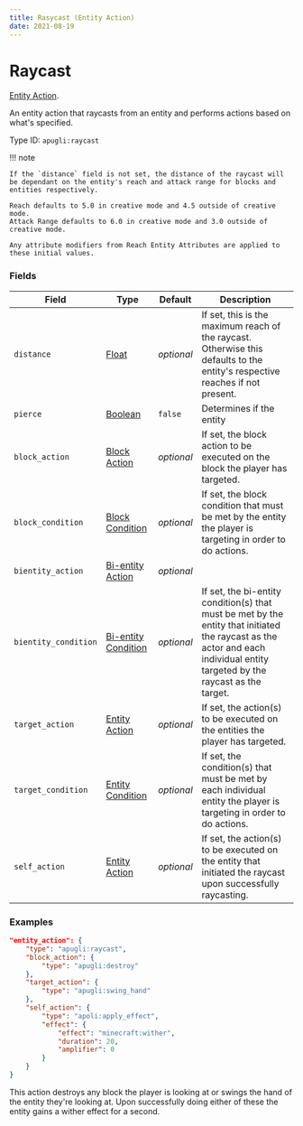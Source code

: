 ```yaml
---
title: Rasycast (Entity Action)
date: 2021-08-19
---
```


# Raycast

[Entity Action](../entity_action_types.md).

An entity action that raycasts from an entity and performs actions based on what's specified.

Type ID: `apugli:raycast`

!!! note

    If the `distance` field is not set, the distance of the raycast will be dependant on the entity's reach and attack range for blocks and entities respectively.

    Reach defaults to 5.0 in creative mode and 4.5 outside of creative mode.
    Attack Range defaults to 6.0 in creative mode and 3.0 outside of creative mode.

    Any attribute modifiers from Reach Entity Attributes are applied to these initial values.


### Fields

Field  | Type | Default | Description
-------|------|---------|-------------
`distance` | [Float](https://origins.readthedocs.io/en/latest/types/data_types/float/) | *optional* | If set, this is the maximum reach of the raycast. Otherwise this defaults to the entity's respective reaches if not present. |
`pierce` | [Boolean](https://origins.readthedocs.io/en/latest/types/data_types/data_types/boolean/) | `false` | Determines if the entity
`block_action` | [Block Action](https://origins.readthedocs.io/en/latest/types/entity_action_types/) | *optional* | If set, the block action to be executed on the block the player has targeted.
`block_condition` | [Block Condition](https://origins.readthedocs.io/en/latest/types/block_condition_types/) | *optional* | If set, the block condition that must be met by the entity the player is targeting in order to do actions.
`bientity_action` | [Bi-entity Action](https://origins.readthedocs.io/en/latest/types/bientity_action_types/) | *optional* | 
`bientity_condition` | [Bi-entity Condition](https://origins.readthedocs.io/en/latest/types/bientity_condition_types/) | *optional* | If set, the bi-entity condition(s) that must be met by the entity that initiated the raycast as the actor and each individual entity targeted by the raycast as the target.
`target_action` | [Entity Action](https://origins.readthedocs.io/en/latest/types/entity_action_types/) | *optional* | If set, the action(s) to be executed on the entities the player has targeted.
`target_condition` | [Entity Condition](https://origins.readthedocs.io/en/latest/types/entity_condition_types/) | *optional* | If set, the condition(s) that must be met by each individual entity the player is targeting in order to do actions.
`self_action` | [Entity Action](https://origins.readthedocs.io/en/latest/types/entity_action_types/) | *optional* | If set, the action(s) to be executed on the entity that initiated the raycast upon successfully raycasting.

### Examples
```json
"entity_action": {
    "type": "apugli:raycast",
    "block_action": {
        "type": "apugli:destroy"
    },
    "target_action": {
        "type": "apugli:swing_hand"
    },
    "self_action": {
        "type": "apoli:apply_effect",
        "effect": {
            "effect": "minecraft:wither",
            "duration": 20,
            "amplifier": 0
        }
    }
}
```
This action destroys any block the player is looking at or swings the hand of the entity they're looking at. Upon successfully doing either of these the entity gains a wither effect for a second.